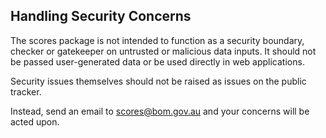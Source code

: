 ## Handling Security Concerns

The scores package is not intended to function as a security boundary, checker or gatekeeper on untrusted or malicious data inputs. It should not be passed user-generated data or be used directly in web applications. 

Security issues themselves should not be raised as issues on the public tracker. 

Instead, send an email to scores@bom.gov.au and your concerns will be acted upon.